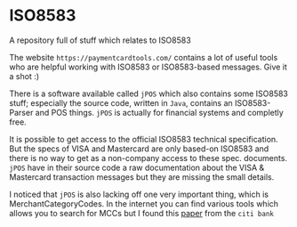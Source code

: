 # ISO8583
A repository full of stuff which relates to ISO8583

The website `https://paymentcardtools.com/` contains a lot of useful tools
who are helpful working with ISO8583 or ISO8583-based messages. Give it a shot :)

There is a software available called `jPOS` which also contains some ISO8583 stuff;
especially the source code, written in `Java`, contains an ISO8583-Parser and POS things.
`jPOS` is actually for financial systems and completly free.

It is possible to get access to the official ISO8583 technical specification. But the
specs of VISA and Mastercard are only based-on ISO8583 and there is no way to get as a non-company
access to these spec. documents.
`jPOS` have in their source code a raw documentation about the VISA & Mastercard transaction messages but
they are missing the small details.

I noticed that `jPOS` is also lacking off one very important thing, which is MerchantCategoryCodes.
In the internet you can find various tools which allows you to search for MCCs but I found this
[paper](https://www.citibank.com/tts/solutions/commercial-cards/assets/docs/govt/Merchant-Category-Codes.pdf) from the `citi bank`
